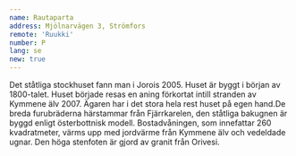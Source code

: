 ```yaml
---
name: Rautaparta
address: Mjölnarvägen 3, Strömfors
remote: 'Ruukki'
number: P
lang: se
new: true
---
```

Det ståtliga stockhuset fann man i Jorois 2005. Huset är byggt i början av 1800-talet. Huset började resas en aning 
förkortat intill stranden av Kymmene älv 2007. Ägaren har i det stora hela rest huset på egen hand.De breda furubräderna 
härstammar från Fjärrkarelen, den ståtliga bakugnen är byggd enligt österbottnisk modell. Bostadvåningen, som innefattar 
260 kvadratmeter, värms upp med jordvärme från Kymmene älv och vedeldade ugnar. Den höga stenfoten är gjord av granit 
från Orivesi.
